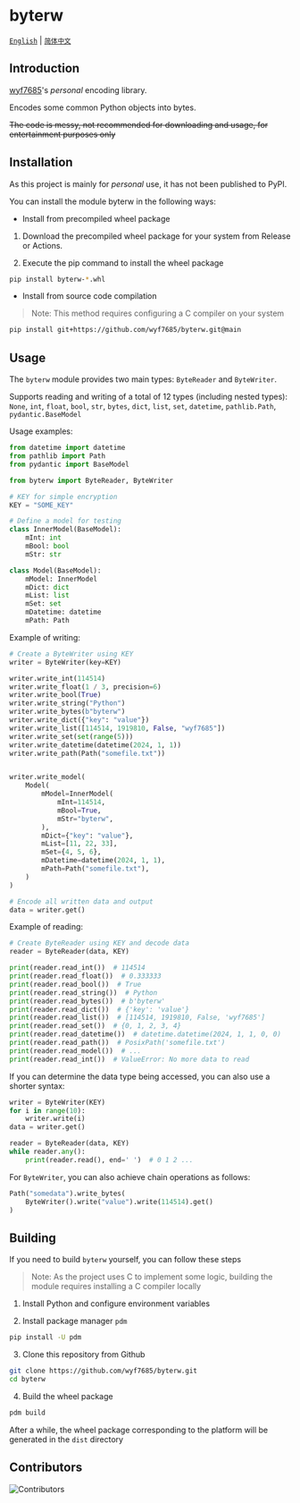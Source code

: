 # byterw

[`English`](https://github.com/wyf7685/byterw/blob/main/README.md) | [`简体中文`](https://github.com/wyf7685/byterw/blob/main/README.zh.md)

## Introduction

[wyf7685](https://github.com/wyf7685)'s _personal_ encoding library.

Encodes some common Python objects into bytes.

~~The code is messy, not recommended for downloading and usage, for entertainment purposes only~~

## Installation

As this project is mainly for _personal_ use, it has not been published to PyPI.

You can install the module byterw in the following ways:

- Install from precompiled wheel package

1. Download the precompiled wheel package for your system from Release or Actions.

2. Execute the pip command to install the wheel package

```sh
pip install byterw-*.whl
```

- Install from source code compilation

> Note: This method requires configuring a C compiler on your system

```sh
pip install git+https://github.com/wyf7685/byterw.git@main
```

## Usage

The `byterw` module provides two main types: `ByteReader` and `ByteWriter`.

Supports reading and writing of a total of 12 types (including nested types): `None`, `int`, `float`, `bool`, `str`, `bytes`, `dict`, `list`, `set`, `datetime`, `pathlib.Path`, `pydantic.BaseModel`

Usage examples:

```python
from datetime import datetime
from pathlib import Path
from pydantic import BaseModel

from byterw import ByteReader, ByteWriter

# KEY for simple encryption
KEY = "SOME_KEY"

# Define a model for testing
class InnerModel(BaseModel):
    mInt: int
    mBool: bool
    mStr: str

class Model(BaseModel):
    mModel: InnerModel
    mDict: dict
    mList: list
    mSet: set
    mDatetime: datetime
    mPath: Path
```

Example of writing:

```python
# Create a ByteWriter using KEY
writer = ByteWriter(key=KEY)

writer.write_int(114514)
writer.write_float(1 / 3, precision=6)
writer.write_bool(True)
writer.write_string("Python")
writer.write_bytes(b"byterw")
writer.write_dict({"key": "value"})
writer.write_list([114514, 1919810, False, "wyf7685"])
writer.write_set(set(range(5)))
writer.write_datetime(datetime(2024, 1, 1))
writer.write_path(Path("somefile.txt"))


writer.write_model(
    Model(
        mModel=InnerModel(
            mInt=114514,
            mBool=True,
            mStr="byterw",
        ),
        mDict={"key": "value"},
        mList=[11, 22, 33],
        mSet={4, 5, 6},
        mDatetime=datetime(2024, 1, 1),
        mPath=Path("somefile.txt"),
    )
)

# Encode all written data and output
data = writer.get()
```

Example of reading:

```python
# Create ByteReader using KEY and decode data
reader = ByteReader(data, KEY)

print(reader.read_int())  # 114514
print(reader.read_float())  # 0.333333
print(reader.read_bool())  # True
print(reader.read_string())  # Python
print(reader.read_bytes())  # b'byterw'
print(reader.read_dict())  # {'key': 'value'}
print(reader.read_list())  # [114514, 1919810, False, 'wyf7685']
print(reader.read_set())  # {0, 1, 2, 3, 4}
print(reader.read_datetime())  # datetime.datetime(2024, 1, 1, 0, 0)
print(reader.read_path())  # PosixPath('somefile.txt')
print(reader.read_model())  # ...
print(reader.read_int())  # ValueError: No more data to read
```

If you can determine the data type being accessed, you can also use a shorter syntax:

```python
writer = ByteWriter(KEY)
for i in range(10):
    writer.write(i)
data = writer.get()

reader = ByteReader(data, KEY)
while reader.any():
    print(reader.read(), end=' ')  # 0 1 2 ...
```

For `ByteWriter`, you can also achieve chain operations as follows:

```python
Path("somedata").write_bytes(
    ByteWriter().write("value").write(114514).get()
)
```

## Building

If you need to build `byterw` yourself, you can follow these steps

> Note: As the project uses C to implement some logic, building the module requires installing a C compiler locally

1. Install Python and configure environment variables

2. Install package manager `pdm`

```sh
pip install -U pdm
```

3. Clone this repository from Github

```sh
git clone https://github.com/wyf7685/byterw.git
cd byterw
```

4. Build the wheel package

```sh
pdm build
```

After a while, the wheel package corresponding to the platform will be generated in the `dist` directory

## Contributors

![Contributors](https://contrib.rocks/image?repo=wyf7685/byterw)
